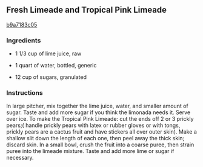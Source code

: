 ## Fresh Limeade and Tropical Pink Limeade

[b9a7183c05](http://www.food.com/recipe/fresh-limeade-and-tropical-pink-limeade-218928)

### Ingredients

 - 1 1/3 cup of lime juice, raw

 - 1 quart of water, bottled, generic

 - 12 cup of sugars, granulated

### Instructions

In large pitcher, mix together the lime juice, water, and smaller amount of sugar. Taste and add more sugar if you think the limonada needs it. Serve over ice. To make the Tropical Pink Limeade: cut the ends off 2 or 3 prickly pears;( handle prickly pears with latex or rubber gloves or with tongs, prickly pears are a cactus fruit and have stickers all over outer skin). Make a shallow slit down the length of each one, then peel away the thick skin; discard skin. In a small bowl, crush the fruit into a coarse puree, then strain puree into the limeade mixture. Taste and add more lime or sugar if necessary.